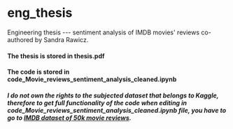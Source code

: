 # eng_thesis
Engineering thesis --- sentiment analysis of IMDB movies' reviews co-authored by Sandra Rawicz.

#### The thesis is stored in thesis.pdf
#### The code is stored in code_Movie_reviews_sentiment_analysis_cleaned.ipynb 

##### I do not own the rights to the subjected dataset that belongs to Kaggle, therefore to get full functionality of the code when editing in code_Movie_reviews_sentiment_analysis_cleaned.ipynb file, you have to go to [IMDB dataset of 50k movie reviews](https://www.kaggle.com/datasets/lakshmi25npathi/imdb-dataset-of-50k-movie-reviews).
